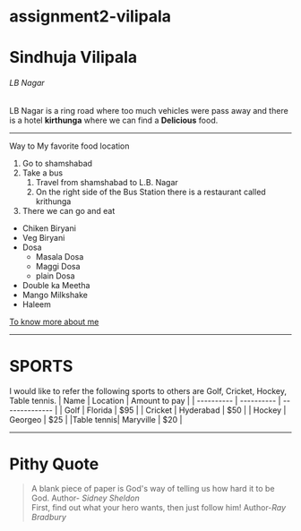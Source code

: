 # assignment2-vilipala
# Sindhuja Vilipala
###### LB Nagar
LB Nagar is a ring road where too much vehicles were pass away and there is a hotel **kirthunga** where we can find a **Delicious** food.

---

Way to My favorite food location
1. Go to shamshabad
2. Take a bus
    1.  Travel from shamshabad to L.B. Nagar
    8. On the right side of the Bus Station  there is a restaurant called krithunga
1. There we can go and eat
* Chiken Biryani
* Veg Biryani
* Dosa
    * Masala Dosa
    * Maggi Dosa
    * plain Dosa
* Double ka Meetha
* Mango Milkshake
* Haleem

[To know more about me](https://github.com/SindhujaVilipala/assignment2-vilipala/blob/main/AboutMe.md)

---

# SPORTS
I would like  to refer the following sports to others are Golf, Cricket, Hockey, Table tennis.
|  Name      |  Location  | Amount to pay  |
| ---------- | ---------- | -------------- |
|  Golf      | Florida    |   $95          |
| Cricket    | Hyderabad  |   $50          |
|  Hockey    | Georgeo    |   $25          |
|Table tennis| Maryville  |   $20          |

---

# Pithy Quote
> A blank piece of paper is God's way of telling us how hard it to be God.
Author- *Sidney Sheldon*<br>
> First, find out what your hero wants, then just follow him!
Author-*Ray Bradbury*